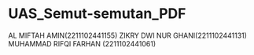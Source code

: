 # UAS_Semut-semutan_PDF
AL MIFTAH AMIN(2211102441155)  ZIKRY DWI NUR GHANI(2211102441131)  MUHAMMAD RIFQI FARHAN (2211102441061)
